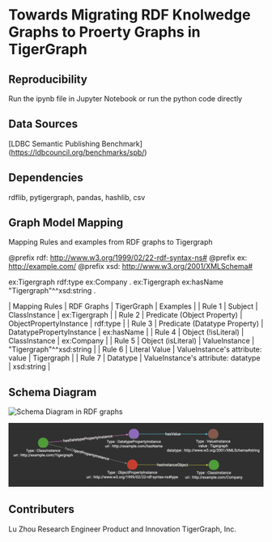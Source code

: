 # Towards Migrating RDF Knolwedge Graphs to Proerty Graphs in TigerGraph

## Reproducibility
Run the ipynb file in Jupyter Notebook or run the python code directly 

## Data Sources
[LDBC Semantic Publishing Benchmark] (https://ldbcouncil.org/benchmarks/spb/)

## Dependencies
rdflib, pytigergraph, pandas, hashlib, csv

## Graph Model Mapping
Mapping Rules and examples from RDF graphs to Tigergraph

@prefix rdf: <http://www.w3.org/1999/02/22-rdf-syntax-ns#> 
@prefix ex: <http://example.com/> 
@prefix xsd: <http://www.w3.org/2001/XMLSchema#>

ex:Tigergraph rdf:type ex:Company .
ex:Tigergraph ex:hasName "Tigergraph"^^xsd:string .

| Mapping Rules | RDF Graphs | TigerGraph | Examples |
| Rule 1 | Subject | ClassInstance | ex:Tigergraph |
| Rule 2 | Predicate (Object Property) | ObjectPropertyInstance | rdf:type |
| Rule 3 | Predicate (Datatype Property) | DatatypePropertyInstance | ex:hasName |
| Rule 4 | Object (!isLiteral) | ClassInstance | ex:Company |
| Rule 5 | Object (isLiteral) | ValueInstance | "Tigergraph"^^xsd:string |
| Rule 6 | Literal Value | ValueInstance's attribute: value | Tigergraph |
| Rule 7 | Datatype | ValueInstance's attribute: datatype | xsd:string |

## Schema Diagram

![Schema Diagram in RDF graphs](./rdfgraph.png)

![Schema Diagram in TigerGraph](./tigergraph.png)

## Contributers
Lu Zhou
Research Engineer
Product and Innovation
TigerGraph, Inc.

